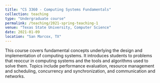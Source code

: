 ```yaml
---
title: "CS 3360 - Computing Systems Fundamentals"
collection: teaching
type: "Undergraduate course"
permalink: /teaching/2021-spring-teaching-1
venue: "Texas State University, Computer Science"
date: 2021-01-09
location: "San Marcox, TX"
---
```


This course covers fundamental concepts underlying the design and implementation of computing systems. It introduces students to problems that reoccur in computing systems and the tools and algorithms used to solve them. Topics include performance evaluation, resource management and scheduling, concurrency and synchronization, and communication and networks.
